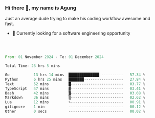 ### Hi there 👋, my name is Agung
Just an average dude trying to make his coding workflow awesome and fast.

<!--
**agungfir98/agungfir98** is a ✨ _special_ ✨ repository because its `README.md` (this file) appears on your GitHub profile.
-->

- 🔭 Currently looking for a software engineering opportunity
<br/>
<br/>
<!--START_SECTION:waka-->

```rust
From: 01 November 2024 - To: 01 December 2024

Total Time: 23 hrs 5 mins

Go           13 hrs 14 mins  ██████████████ ----------   57.34 %
Python       6 hrs 25 mins   ███████------------------   27.84 %
Text         52 mins         █------------------------   03.77 %
TypeScript   47 mins         ▓------------------------   03.41 %
Bash         42 mins         ▓------------------------   03.08 %
Markdown     36 mins         ▒------------------------   02.62 %
Lua          12 mins         >------------------------   00.91 %
gitignore    1 min           -------------------------   00.12 %
Other        0 secs          -------------------------   00.02 %
```

<!--END_SECTION:waka-->
